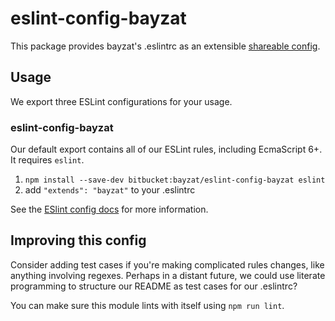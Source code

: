 # eslint-config-bayzat

This package provides bayzat's .eslintrc as an extensible [shareable config](http://eslint.org/docs/developer-guide/shareable-configs.html).

## Usage

We export three ESLint configurations for your usage.

### eslint-config-bayzat

Our default export contains all of our ESLint rules, including EcmaScript 6+. It requires `eslint`.

1. `npm install --save-dev bitbucket:bayzat/eslint-config-bayzat eslint`
2. add `"extends": "bayzat"` to your .eslintrc



See the [ESlint config docs](http://eslint.org/docs/user-guide/configuring#extending-configuration-files)
for more information.

## Improving this config

Consider adding test cases if you're making complicated rules changes, like
anything involving regexes. Perhaps in a distant future, we could use literate
programming to structure our README as test cases for our .eslintrc?

You can make sure this module lints with itself using `npm run lint`.